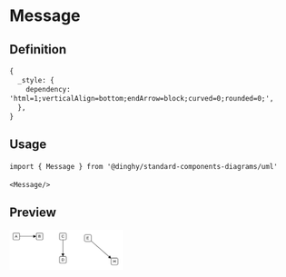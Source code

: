 # Message

## Definition

```
{
  _style: { 
    dependency: 'html=1;verticalAlign=bottom;endArrow=block;curved=0;rounded=0;',
  },
}
```

## Usage

```
import { Message } from '@dinghy/standard-components-diagrams/uml'

<Message/>
```

## Preview

<img src="./message.png" width="200"/>
